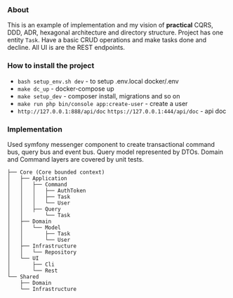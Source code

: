 ### About
This is an example of implementation and my vision of **practical** CQRS, DDD, ADR, hexagonal architecture and directory structure.
Project has one entity `Task`. Have a basic CRUD operations and make tasks done and decline. 
All UI is are the REST endpoints.

### How to install the project
* `bash setup_env.sh dev` - to setup .env.local docker/.env
* `make dc_up` - docker-compose up 
* `make setup_dev` - composer install, migrations and so on
* `make run php bin/console app:create-user` - create a user
* `http://127.0.0.1:888/api/doc` `https://127.0.0.1:444/api/doc` - api doc

### Implementation
Used symfony messenger component to create transactional command bus, query bus and event bus.
Query model represented by DTOs. Domain and Command layers are covered by unit tests. 

```
├── Core (Core bounded context)
│   ├── Application
│   │   ├── Command
│   │   │   ├── AuthToken
│   │   │   ├── Task
│   │   │   └── User
│   │   ├── Query
│   │       └── Task
│   ├── Domain
│   │   └── Model
│   │       ├── Task
│   │       └── User
│   ├── Infrastructure
│   │   └── Repository
│   └── UI
│       ├── Cli
│       └── Rest
└── Shared
    ├── Domain
    └── Infrastructure

```



